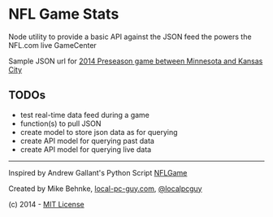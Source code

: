 # NFL Game Stats

Node utility to provide a basic API against the JSON feed the powers the NFL.com live GameCenter

Sample JSON url for [2014 Preseason game between Minnesota and Kansas City](http://www.nfl.com/liveupdate/game-center/2014082305/2014082305_gtd.json)

## TODOs

* test real-time data feed during a game
* function(s) to pull JSON
* create model to store json data as for querying
* create API model for querying past data
* create API model for querying live data

-----

Inspired by Andrew Gallant's Python Script [NFLGame](http://blog.burntsushi.net/nfl-live-statistics-with-python)

Created by Mike Behnke, [local-pc-guy.com](http://local-pc-guy.com), [@localpcguy](https://twitter.com/localpcguy)

(c) 2014 - [MIT License](http://lpg.mit-license.org)